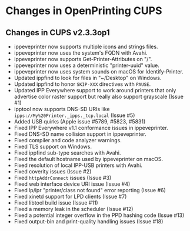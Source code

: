 Changes in OpenPrinting CUPS
============================

Changes in CUPS v2.3.3op1
-------------------------

- ippeveprinter now supports multiple icons and strings files.
- ippeveprinter now uses the system's FQDN with Avahi.
- ippeveprinter now supports Get-Printer-Attributes on "/".
- ippeveprinter now uses a deterministic "printer-uuid" value.
- ippeveprinter now uses system sounds on macOS for Identify-Printer.
- Updated ippfind to look for files in "~/Desktop" on Windows.
- Updated ippfind to honor `SKIP-XXX` directives with `PAUSE`.
- Updated IPP Everywhere support to work around printers that only advertise
  color raster support but really also support grayscale (Issue #1)
- ipptool now supports DNS-SD URIs like `ipps://My%20Printer._ipps._tcp.local`
  (Issue #5)
- Added USB quirks (Apple issue #5789, #5823, #5831)
- Fixed IPP Everywhere v1.1 conformance issues in ippeveprinter.
- Fixed DNS-SD name collision support in ippeveprinter.
- Fixed compiler and code analyzer warnings.
- Fixed TLS support on Windows.
- Fixed ippfind sub-type searches with Avahi.
- Fixed the default hostname used by ippeveprinter on macOS.
- Fixed resolution of local IPP-USB printers with Avahi.
- Fixed coverity issues (Issue #2)
- Fixed `httpAddrConnect` issues (Issue #3)
- Fixed web interface device URI issue (Issue #4)
- Fixed lp/lpr "printer/class not found" error reporting (Issue #6)
- Fixed xinetd support for LPD clients (Issue #7)
- Fixed libtool build issue (Issue #11)
- Fixed a memory leak in the scheduler (Issue #12)
- Fixed a potential integer overflow in the PPD hashing code (Issue #13)
- Fixed output-bin and print-quality handling issues (Issue #18)
